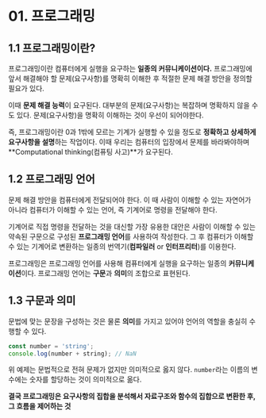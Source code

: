 # 01. 프로그래밍

## 1.1 프로그래밍이란?

프로그래밍이란 컴퓨터에게 실행을 요구하는 **일종의 커뮤니케이션이다.** 프로그래밍에 앞서 해결해야 할 문제(요구사항)를 명확히 이해한 후 적절한 문제 해결 방안을 정의할 필요가 있다.

이때 **문제 해결 능력**이 요구된다. 대부분의 문제(요구사항)는 복잡하며 명확하지 않을 수도 있다. 문제(요구사항)을 명확히 이해하는 것이 우선이 되어야한다.

즉, 프로그래밍이란 0과 1밖에 모르는 기계가 실행할 수 있을 정도로 **정확하고 상세하게 요구사항을 설명**하는 작업이다. 이때 우리는 컴퓨터의 입장에서 문제를 바라봐야하며 **Computational thinking(컴퓨팅 사고)**가 요구된다.

## 1.2 프로그래밍 언어

문제 해결 방안을 컴퓨터에게 전달되어야 한다. 이 때 사람이 이해할 수 있는 자연어가 아니라 컴퓨터가 이해할 수 있는 언어, 즉 기계어로 명령을 전달해야 한다.

기계어로 직접 명령을 전달하는 것을 대신할 가장 유용한 대안은 사람이 이해할 수 있는 약속된 구문으로 구성된 **프로그래밍 언어**를 사용하여 작성한다. 그 후 컴퓨터가 이해할 수 있는 기계어로 변환하는 일종의 번역기(**컴파일러** or **인터프리터**)를 이용한다.

프로그래밍은 프로그래밍 언어를 사용해 컴퓨터에게 실행을 요구하는 일종의 **커뮤니케이션**이다. 프로그래밍 언어는 **구문**과 **의미**의 조합으로 표현된다.

## 1.3 구문과 의미

문법에 맞는 문장을 구성하는 것은 물론 **의미**를 가지고 있어야 언어의 역할을 충실히 수행할 수 있다.

```jsx
const number = 'string';
console.log(number + string); // NaN
```

위 예제는 문법적으로 전혀 문제가 없지만 의미적으로 옳지 않다. `number`라는 이름의 변수에는 숫자를 할당하는 것이 의미적으로 옮다.

**결국 프로그래밍은 요구사항의 집합을 분석해서 자료구조와 함수의 집합으로 변환한 후, 그 흐름을 제어하는 것**
